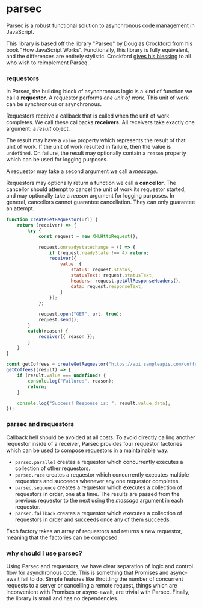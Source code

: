 # parsec
Parsec is a robust functional solution to asynchronous code management in JavaScript.

This library is based off the library "Parseq" by Douglas Crockford from his book "How JavaScript Works". Functionally, this library is fully equivalent, and the differences are entirely stylistic. Crockford [gives his blessing](https://github.com/douglascrockford/parseq/issues/7#issuecomment-504800341) to all who wish to reimplement Parseq.

### requestors 
In Parsec, the building block of asynchronous logic is a kind of function we call a **requestor**. A requestor performs *one unit of work*. This unit of work can be synchronous or asynchronous.

Requestors receive a callback that is called when the unit of work completes. We call these callbacks **receivers**. All receivers take exactly one argument: a *result* object. 

The result may have a `value` property which represents the result of that unit of work. If the unit of work resulted in failure, then the value is `undefined`. On failure, the result may optionally contain a `reason` property which can be used for logging purposes.

A requestor may take a second argument we call a *message*.

Requestors may optionally return a function we call a **cancellor**. The cancellor should attempt to cancel the unit of work its requestor started, and may optionally take a *reason* argument for logging purposes. In general, cancellors cannot guarantee cancellation. They can only guarantee an attempt.

```javascript
function createGetRequestor(url) {
    return (receiver) => {
        try {
            const request = new XMLHttpRequest();

            request.onreadystatechange = () => {
                if (request.readyState !== 4) return;
                receiver({
                    value: {
                        status: request.status,
                        statusText: request.statusText,
                        headers: request.getAllResponseHeaders(),
                        data: request.responseText,
                    }
                });
            };

            request.open("GET", url, true);
            request.send();
        }
        catch(reason) {
            receiver({ reason });
        }
    }
}

const getCoffees = createGetRequestor("https://api.sampleapis.com/coffee/hot");
getCoffees((result) => {
    if (result.value === undefined) {
        console.log("Failure:", reason);
        return;
    }

    console.log("Success! Response is: ", result.value.data);
});
```

### parsec and requestors
Callback hell should be avoided at all costs. To avoid directly calling another requestor inside of a receiver, Parsec provides four requestor factories which can be used to compose requestors in a maintainable way:

 - `parsec.parallel` creates a requestor which concurrently executes a collection of other requestors.
 - `parsec.race` creates a requestor which concurrently executes multiple requestors and succeeds whenever any one requestor completes.
 - `parsec.sequence` creates a requestor which executes a collection of requestors in order, one at a time. The results are passed from the previous requestor to the next using the *message* argument in each requestor.
 - `parsec.fallback` creates a requestor which executes a collection of requestors in order and succeeds once any of them succeeds.

Each factory takes an array of requestors and returns a new requestor, meaning that the factories can be composed.

### why should I use parsec?
Using Parsec and requestors, we have clear separation of logic and control flow for asynchronous code. This is something that Promises and async-await fail to do. Simple features like throttling the number of concurrent requests to a server or cancelling a remote request, things which are inconvenient with Promises or async-await, are trivial with Parsec. Finally, the library is small and has no dependencies.
